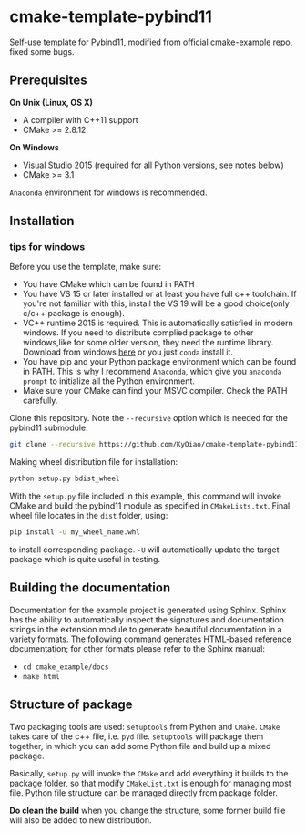 # cmake-template-pybind11
 Self-use template for Pybind11, modified from official [cmake-example](https://github.com/pybind/cmake_example) repo, fixed some bugs.


## Prerequisites

**On Unix (Linux, OS X)**

* A compiler with C++11 support
* CMake >= 2.8.12

**On Windows**

* Visual Studio 2015 (required for all Python versions, see notes below)
* CMake >= 3.1

`Anaconda` environment for windows is recommended.


## Installation

### tips for windows

Before you use the template, make sure:

- You have CMake which can be found in PATH
- You have VS 15 or later installed or at least you have full c++ toolchain. If you're not familiar with this, install the VS 19 will be a good choice(only c/c++ package is enough).
- VC++ runtime 2015 is required. This is automatically satisfied in modern windows. If you need to distribute complied package to other windows,like for some older version, they need the runtime library. Download from windows [here](https://www.microsoft.com/en-us/download/details.aspx?id=48145 ) or you just `conda` install it.
- You have pip and your Python package environment which can be found in PATH. This is why I recommend `Anaconda`, which give you `anaconda prompt` to initialize all the Python environment.
- Make sure your CMake can find your MSVC compiler. Check the PATH carefully.



Clone this repository. Note the `--recursive` option which is needed for the pybind11 submodule:

```bash
git clone --recursive https://github.com/KyQiao/cmake-template-pybind11.git
```

Making wheel distribution file for installation:

```bash
python setup.py bdist_wheel
```

With the `setup.py` file included in this example, this command will invoke CMake and build the pybind11 module as specified in `CMakeLists.txt`. Final wheel file locates in the `dist` folder, using:

```bash
pip install -U my_wheel_name.whl
```

to install corresponding package. `-U` will automatically update the target package which is quite useful in testing.


## Building the documentation

Documentation for the example project is generated using Sphinx. Sphinx has the
ability to automatically inspect the signatures and documentation strings in
the extension module to generate beautiful documentation in a variety formats.
The following command generates HTML-based reference documentation; for other
formats please refer to the Sphinx manual:

 - `cd cmake_example/docs`
 - `make html`

## Structure of package

Two packaging tools are used: `setuptools` from Python and `CMake`. `CMake` takes care of the c++ file, i.e. `pyd` file. `setuptools` will package them together, in which you can add some Python file and build up a mixed package. 

Basically, `setup.py` will invoke the `CMake` and add everything it builds to the package folder, so that modify  `CMakeList.txt` is enough for managing most file. Python file structure can be managed directly from package folder. 

**Do clean the build** when you change the structure,  some former build file will also be added to new distribution.

